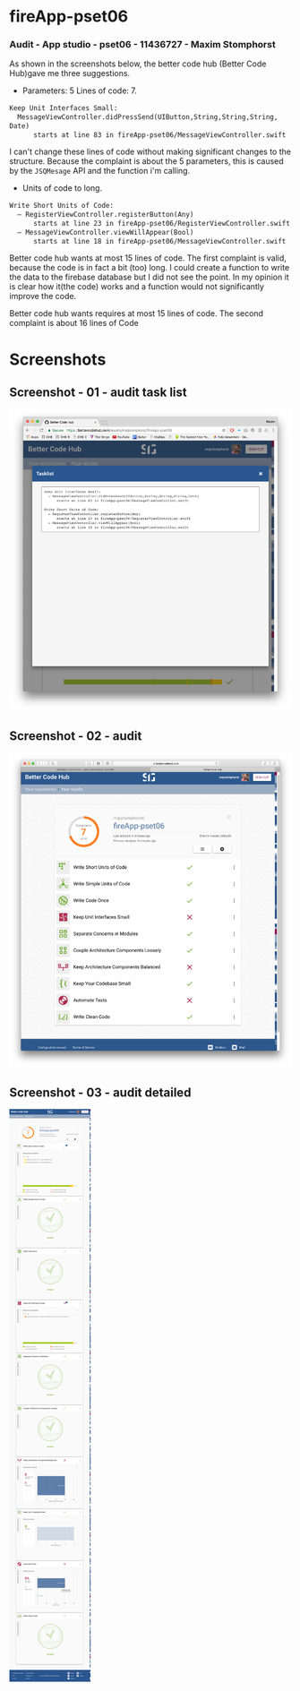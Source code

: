 # fireApp-pset06
### Audit - App studio - pset06 - 11436727 - Maxim Stomphorst

As shown in the screenshots below, the better code hub (Better Code Hub)gave me three suggestions.<br>
- Parameters: 5 Lines of code: 7.
```
Keep Unit Interfaces Small:
  MessageViewController.​didPressSend(UIButton,​String,​String,​String,​Date)
      starts at line 83 in fireApp-pset06/​MessageViewController.​swift
```
I can't change these lines of code without making significant changes to the structure. Because the complaint is about the 5 parameters, this is caused by the `JSQMesage` API and the function i'm calling.

- Units of code to long.
```
Write Short Units of Code:
  — RegisterViewController.​registerButton(Any)
      starts at line 23 in fireApp-pset06/​RegisterViewController.​swift
  — MessageViewController.​viewWillAppear(Bool)
      starts at line 18 in fireApp-pset06/​MessageViewController.​swift
```
Better code hub wants at most 15 lines of code.
The first complaint is valid, because the code is in fact a bit (too) long. I could create a function to write the data to the firebase database but I did not see the point. In my opinion it is clear how it(the code) works and a function  would not significantly improve the code.

Better code hub wants requires at most 15 lines of code.
The second complaint is about 16 lines of Code

# Screenshots
## Screenshot - 01 - audit task list
![alt tag](https://github.com/majstomphorst/fireApp-pset06/blob/master/doc/betterCodeHubTasklist.png)
## Screenshot - 02 - audit
![alt tag](https://github.com/majstomphorst/fireApp-pset06/blob/master/doc/betterCodeHubAudit.png)
## Screenshot - 03 - audit detailed
![alt tag](https://github.com/majstomphorst/fireApp-pset06/blob/master/doc/betterCodeHubAuditDetailed.png)

